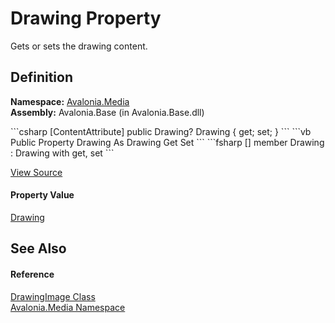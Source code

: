 # Drawing Property


Gets or sets the drawing content.



## Definition
**Namespace:** <a href="N_Avalonia_Media">Avalonia.Media</a>  
**Assembly:** Avalonia.Base (in Avalonia.Base.dll)

<Tabs groupId="api-code-preview">
<TabItem value="csharp" label="C#">
```csharp
[ContentAttribute]
public Drawing? Drawing { get; set; }
```
</TabItem>
<TabItem value="vb" label="VB">
```vb
<ContentAttribute>
Public Property Drawing As Drawing
	Get
	Set
```
</TabItem>
<TabItem value="fsharp" label="F#">
```fsharp
[<ContentAttribute>]
member Drawing : Drawing with get, set
```
</TabItem>
</Tabs>



<a href="https://github.com/AvaloniaUI/Avalonia/tree/master/src/Avalonia.Base/Media/DrawingImage.cs#L34" title="View the source code">View Source</a>



#### Property Value
<a href="T_Avalonia_Media_Drawing">Drawing</a>

## See Also


#### Reference
<a href="T_Avalonia_Media_DrawingImage">DrawingImage Class</a>  
<a href="N_Avalonia_Media">Avalonia.Media Namespace</a>  

